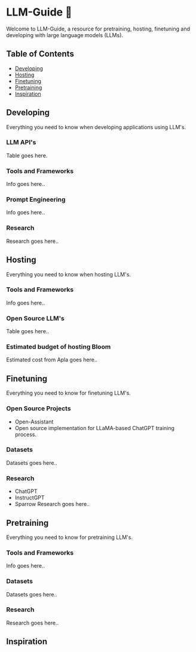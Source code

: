# LLM-Guide 🚀

Welcome to LLM-Guide, a resource for pretraining, hosting, finetuning and developing with large language models (LLMs).

## Table of Contents
- [Developing](#developing)
- [Hosting](#hosting)
- [Finetuning](#finetuning)
- [Pretraining](#pretraining)
- [Inspiration](#inspiration)


## Developing
Everything you need to know when developing applications using LLM's.
### LLM API's
Table goes here.
### Tools and Frameworks
Info goes here..
### Prompt Engineering
Info goes here..
### Research
Research goes here..


## Hosting
Everything you need to know when hosting LLM's.
### Tools and Frameworks
Info goes here..
### Open Source LLM's
Table goes here..
### Estimated budget of hosting Bloom
Estimated cost from Apla goes here..


## Finetuning
Everything you need to know for finetuning LLM's.
### Open Source Projects
- Open-Assistant
- Open source implementation for LLaMA-based ChatGPT training process.
### Datasets
Datasets goes here..
### Research
- ChatGPT
- InstructGPT
- Sparrow
Research goes here..

## Pretraining
Everything you need to know for pretraining LLM's.
### Tools and Frameworks
Info goes here..
### Datasets
Datasets goes here..
### Research
Research goes here..

## Inspiration
